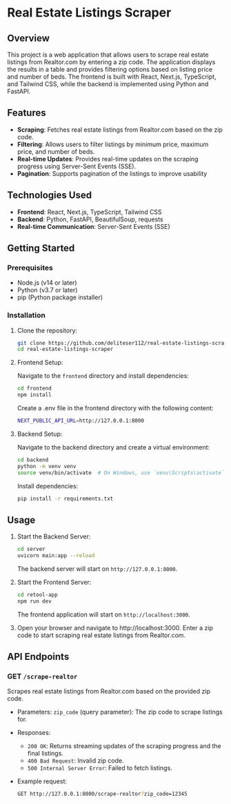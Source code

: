 # Real Estate Listings Scraper

## Overview
This project is a web application that allows users to scrape real estate listings from Realtor.com by entering a zip code. The application displays the results in a table and provides filtering options based on listing price and number of beds. The frontend is built with React, Next.js, TypeScript, and Tailwind CSS, while the backend is implemented using Python and FastAPI.

## Features
- **Scraping**: Fetches real estate listings from Realtor.com based on the zip code.
- **Filtering**: Allows users to filter listings by minimum price, maximum price, and number of beds.
- **Real-time Updates**: Provides real-time updates on the scraping progress using Server-Sent Events (SSE).
- **Pagination**: Supports pagination of the listings to improve usability

## Technologies Used
- **Frontend**: React, Next.js, TypeScript, Tailwind CSS
- **Backend**: Python, FastAPI, BeautifulSoup, requests
- **Real-time Communication**: Server-Sent Events (SSE)

## Getting Started
### Prerequisites
- Node.js (v14 or later)
- Python (v3.7 or later)
- pip (Python package installer)

### Installation
1. Clone the repository:
    ```bash
    git clone https://github.com/deliteser112/real-estate-listings-scraper.git
    cd real-estate-listings-scraper
    ```

2. Frontend Setup:

    Navigate to the `frontend` directory and install dependencies:

    ```bash
    cd frontend
    npm install
    ```
    Create a .env file in the frontend directory with the following content:
    ```bash
    NEXT_PUBLIC_API_URL=http://127.0.0.1:8000
    ```

3. Backend Setup:
    
    Navigate to the backend directory and create a virtual environment:

    ```bash
    cd backend
    python -m venv venv
    source venv/bin/activate  # On Windows, use `venv\Scripts\activate`
    ```

    Install dependencies:
    ```bash
    pip install -r requirements.txt
    ```

## Usage
1. Start the Backend Server:
    ```bash
    cd server
    uvicorn main:app --reload
    ```

    The backend server will start on `http://127.0.0.1:8000`.

2. Start the Frontend Server:

    ```bash
    cd retool-app
    npm run dev
    ```

    The frontend application will start on `http://localhost:3000`.

3. Open your browser and navigate to http://localhost:3000. Enter a zip code to start scraping real estate listings from Realtor.com.

## API Endpoints
### GET `/scrape-realtor`

Scrapes real estate listings from Realtor.com based on the provided zip code.

- Parameters:
    `zip_code` (query parameter): The zip code to scrape listings for.
- Responses:
    - `200 OK`: Returns streaming updates of the scraping progress and the final listings.
    - `400 Bad Request`: Invalid zip code.
    - `500 Internal Server Error`: Failed to fetch listings.

- Example request:
    ```bash
    GET http://127.0.0.1:8000/scrape-realtor?zip_code=12345
    ```
